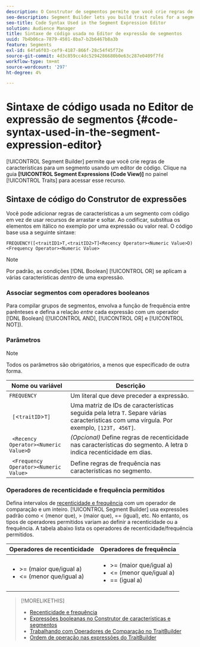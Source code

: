 ```yaml
---
description: O Construtor de segmentos permite que você crie regras de características para um segmento usando um editor de código. Clique na guia Expressões de segmentos (Visualização de código) no painel Características para acessar esse recurso.
seo-description: Segment Builder lets you build trait rules for a segment using a code editor. Click the Segment Expressions (Code View) tab in the Traits panel to access this feature.
seo-title: Code Syntax Used in the Segment Expression Editor
solution: Audience Manager
title: Sintaxe de código usada no Editor de expressão de segmentos
uuid: 7b4b06ca-7879-4501-8ba7-b2b6467b8a3b
feature: Segments
exl-id: 64fa6f03-cef9-4187-866f-28c54f45f72e
source-git-commit: 4d3c859cc4dc5294286680b0e63c287e0409f7fd
workflow-type: tm+mt
source-wordcount: '297'
ht-degree: 4%

---
```


# Sintaxe de código usada no Editor de expressão de segmentos {#code-syntax-used-in-the-segment-expression-editor}

[!UICONTROL Segment Builder] permite que você crie regras de características para um segmento usando um editor de código. Clique na guia **[!UICONTROL Segment Expressions (Code View)]** no painel [!UICONTROL Traits] para acessar esse recurso.

## Sintaxe de código do Construtor de expressões

Você pode adicionar regras de características a um segmento com código em vez de usar recursos de arrastar e soltar. Ao codificar, substitua os elementos em itálico no exemplo por uma expressão ou valor real. O código base usa a seguinte sintaxe:

```
FREQUENCY([<traitID1>T,<traitID2>T]<Recency Operator><Numeric Value>D)
<Frequency Operator><Numeric Value>
```

>[!NOTE]
>
>Por padrão, as condições [!DNL Boolean] [!UICONTROL OR] se aplicam a várias características *dentro* de uma expressão.

### Associar segmentos com operadores booleanos

Para compilar grupos de segmentos, envolva a função de frequência entre parênteses e defina a relação *entre* cada expressão com um operador [!DNL Boolean] ([!UICONTROL AND], [!UICONTROL OR] e [!UICONTROL NOT]).

### Parâmetros

>[!NOTE]
>
>Todos os parâmetros são obrigatórios, a menos que especificado de outra forma.

| Nome ou variável | Descrição |
|---|---|
| `FREQUENCY` | Um literal que deve preceder a expressão. |
| ` [`&lt;`traitID`>`T]` | Uma matriz de IDs de características seguida pela letra `T`. Separe várias características com uma vírgula. Por exemplo, `[123T, 456T]`. |
| ` <Recency Operator><Numeric Value>D` | *(Opcional)* Define regras de recenticidade nas características do segmento. A letra `D` indica recenticidade em dias. |
| ` <Frequency Operator><Numeric Value>` | Define regras de frequência nas características no segmento. |

### Operadores de recenticidade e frequência permitidos

Defina intervalos de [recenticidade e frequência](../../features/segments/recency-and-frequency.md) com um operador de comparação e um inteiro. [!UICONTROL Segment Builder] usa expressões padrão como &lt; (menor que), > (maior que), == (igual), etc. No entanto, os tipos de operadores permitidos variam ao definir a recenticidade ou a frequência. A tabela abaixo lista os operadores de recenticidade/frequência permitidos.

<table id="table_2F92617CB472442BA5639E24DB4E43D3"> 
 <thead> 
  <tr> 
   <th colname="col1" class="entry"> Operadores de recenticidade </th> 
   <th colname="col2" class="entry"> Operadores de frequência </th> 
  </tr> 
 </thead>
 <tbody> 
  <tr> 
   <td colname="col1"> 
    <ul id="ul_66D11A34097648A997BA5C6CCC38503A"> 
     <li id="li_EA0B607E58834E62B427C0B7626C2BD1">&gt;= (maior que/igual a) </li> 
     <li id="li_CFE3D2DBEF424093A0497A70324D5B31">&lt;= (menor que/igual a) </li> 
    </ul> </td> 
   <td colname="col2"> 
    <ul id="ul_A5A38BCD71B844F0B5FB28256069F87E"> 
     <li id="li_EA17C353214E4C2EA2B70169C94A2E53">&gt;= (maior que/igual a) </li> 
     <li id="li_87CE5CCC6B44446BB2FD0AAD47712368">&lt;= (menor que/igual a) </li> 
     <li id="li_7E922AEF3A524E78A18A9F6ECBF7460B">== (igual a) </li> 
    </ul> </td> 
  </tr> 
 </tbody> 
</table>

>[!MORELIKETHIS]
>
>* [Recenticidade e frequência](../../features/segments/recency-and-frequency.md)
>* [Expressões booleanas no Construtor de características e segmentos](../../reference/boolean-expressions-tsb.md)
>* [Trabalhando com Operadores de Comparação no TraitBuilder](../../features/traits/trait-comparison-operators.md)
>* [Ordem de operação nas expressões do TraitBuilder](../../features/traits/trait-operator-precedence.md)
